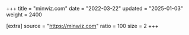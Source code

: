 +++
title = "minwiz.com"
date = "2022-03-22"
updated = "2025-01-03"
weight = 2400

[extra]
source = "https://minwiz.com"
ratio = 100
size = 2
+++
